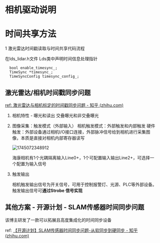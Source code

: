 # 相机驱动说明



# 时间共享方法

1 激光雷达时间戳读取与时间共享代码流程


在lds_lidar.h文件 Lds类中声明时间信息处理指针

```
  bool enable_timesync_;
  TimeSync *timesync_;
  TimeSyncConfig timesync_config_;
```

## 激光雷达/相机时间戳同步问题

[ref: 激光雷达与相机标定的时间戳同步问题 - 知乎 (zhihu.com)](https://zhuanlan.zhihu.com/p/191372189)

1. 相机特性 - 曝光和读出
   交叠曝光和非交叠曝光
2. 图像采集：触发模式（外部输入）
   相机触发模式：外部触发和内部触发
   硬件触发：外部设备通过相机I/O接口连接，外部脉冲信号给到相机进行采集图像，本质是直接对相机内部寄存器读写

   ![1745072348912](https://file+.vscode-resource.vscode-cdn.net/e%3A/DATA/WORK/github/LiDAR_Camera_SLAM_Handhold/mvs_ros_pkg/image/camera_driver_readme/1745072348912.png)

   海康相机有1个光耦隔离输入Line0+，1个可配置输入输出Line2+，可选择一个配置为输入信号
3. 触发输出

   相机触发输出信号为开关信号，可用于控制报警灯、光源、PLC等外部设备。触发输出信号可**通过Strobe 信号实现**


## 其他方案 - 开源计划 - SLAM传感器时间同步问题

该博主研发了一款可以拓展且高度集成化的时间同步设备

ref: [【开源计划】SLAM传感器时间同步问题-从软同步到硬同步 - 知乎 (zhihu.com)](https://zhuanlan.zhihu.com/p/27516768111)
